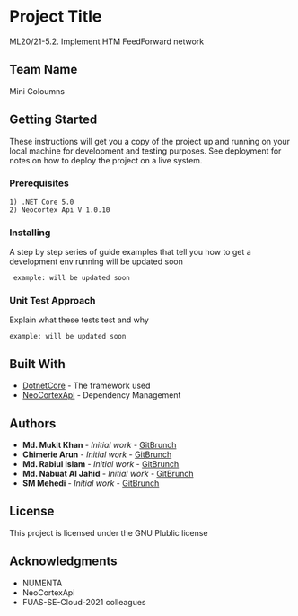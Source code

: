 # Project Title
ML20/21-5.2.	Implement HTM FeedForward network

## Team Name
Mini Coloumns

## Getting Started

These instructions will get you a copy of the project up and running on your local machine for development and testing purposes. See deployment for notes on how to deploy the project on a live system.

### Prerequisites


```
1) .NET Core 5.0
2) Neocortex Api V 1.0.10
```

### Installing

A step by step series of guide examples that tell you how to get a development env running will be updated soon

```
 example: will be updated soon

```




### Unit Test Approach

Explain what these tests test and why

```
example: will be updated soon

```




## Built With

* [DotnetCore](https://dotnet.microsoft.com/download/dotnet/5.0) - The framework used
* [NeoCortexApi](https://www.nuget.org/packages/NeoCortexApi/) - Dependency Management



## Authors

* **Md. Mukit Khan** - *Initial work* - [GitBrunch](https://github.com/UniversityOfAppliedSciencesFrankfurt/se-cloud-2020-2021/tree/Md.-Mukit-Khan)
* **Chimerie Arun** - *Initial work* - [GitBrunch](https://github.com/UniversityOfAppliedSciencesFrankfurt/se-cloud-2020-2021/tree/chiemerie-arum)
* **Md. Rabiul Islam** - *Initial work* - [GitBrunch](https://github.com/UniversityOfAppliedSciencesFrankfurt/se-cloud-2020-2021/tree/Md.-Rabiul-Islam)
* **Md. Nabuat AI Jahid** - *Initial work* - [GitBrunch](https://github.com/UniversityOfAppliedSciencesFrankfurt/se-cloud-2020-2021/tree/MdNabuatAlJahid)
* **SM Mehedi** - *Initial work* - [GitBrunch](https://github.com/UniversityOfAppliedSciencesFrankfurt/se-cloud-2020-2021/tree/smmehedi/)



## License

This project is licensed under the GNU Plublic license

## Acknowledgments

* NUMENTA
* NeoCortexApi
* FUAS-SE-Cloud-2021 colleagues


